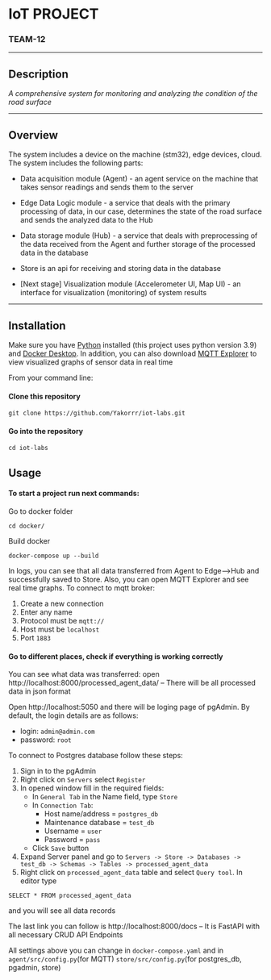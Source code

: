 # IoT PROJECT
### TEAM-12

----
## Description
_A comprehensive system for monitoring and analyzing the condition of the road surface_

---
## Overview
The system includes a device on the machine (stm32), edge devices, cloud.
The system includes the following parts:
- Data acquisition module (Agent) - an agent service on the machine that takes sensor readings and sends them to the server


- Edge Data Logic module - a service that deals with the primary processing of data, in our case, determines the state of the road surface and sends the analyzed data to the Hub


- Data storage module (Hub) - a service that deals with preprocessing of the data received from the Agent and further storage of the processed data in the database

  
- Store is an api for receiving and storing data in the database


- [Next stage] Visualization module (Accelerometer UI, Map UI) - an interface for visualization (monitoring) of system results

---

## Installation

Make sure you have [Python](https://www.python.org/) installed (this project uses python version 3.9) and [Docker Desktop](https://www.docker.com/products/docker-desktop/). 
In addition, you can also download [MQTT Explorer](https://mqtt-explorer.com) to view visualized graphs of sensor data in real time

From your command line:

#### Clone this repository
```
git clone https://github.com/Yakorrr/iot-labs.git
```
#### Go into the repository
```
cd iot-labs
```

## Usage

#### To start a project run next commands:

Go to docker folder
``` 
cd docker/
```
Build docker
```commandline
docker-compose up --build
```

In logs, you can see that all data transferred from Agent to Edge-->Hub and successfully saved to Store. Also, you can open MQTT Explorer and see real time graphs.
To connect to mqtt broker:
1. Create a new connection
2. Enter any name
3. Protocol must be `mqtt://`
4. Host must be `localhost`
5. Port `1883`

#### Go to different places, check if everything is working correctly
You can see what data was transferred: open http://localhost:8000/processed_agent_data/ –
There will be all processed data in json format

Open http://localhost:5050 and there will be loging page of pgAdmin.
By default, the login details are as follows:
- login: `admin@admin.com`
- password: `root`

To connect to Postgres database follow these steps:
1. Sign in to the pgAdmin
2. Right click on `Servers` select `Register`
3. In opened window fill in the required fields:
    - In `General Tab` in the Name field, type `Store`
    - In `Connection Tab`:
      - Host name/address = `postgres_db`
      - Maintenance database = `test_db`
      - Username = `user`
      - Password = `pass`
    - Click `Save` button
4. Expand Server panel and go to `Servers -> Store -> Databases -> test_db -> Schemas -> Tables -> processed_agent_data`
5. Right click on `processed_agent_data` table and select `Query tool`. In editor type 
```
SELECT * FROM processed_agent_data
```
and you will see all data records

The last link you can follow is http://localhost:8000/docs – It is FastAPI with all necessary CRUD API Endpoints

All settings above you can change in `docker-compose.yaml` and in `agent/src/config.py`(for MQTT) `store/src/config.py`(for postgres_db, pgadmin, store)

